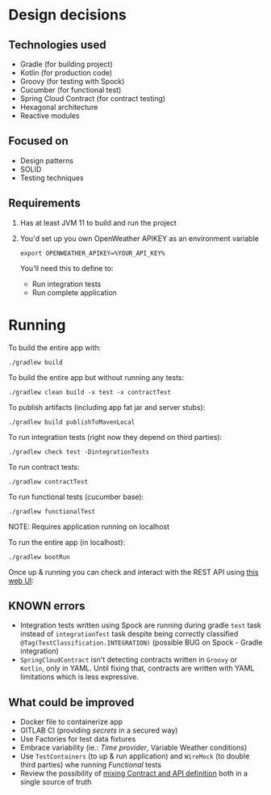 # Design decisions

## Technologies used
- Gradle (for building project)
- Kotlin (for production code)
- Groovy (for testing with Spock)
- Cucumber (for functional test)
- Spring Cloud Contract (for contract testing)
- Hexagonal architecture
- Reactive modules

## Focused on
- Design patterns
- SOLID
- Testing techniques

## Requirements

1. Has at least JVM 11 to build and run the project 
   
2. You'd set up you own OpenWeather APIKEY as an environment variable

    ```shell
    export OPENWEATHER_APIKEY=%YOUR_API_KEY%
    ```
    
    You'll need this to define to: 
     - Run integration tests
     - Run complete application

# Running

To build the entire app with:

```shell
./gradlew build
```

To build the entire app but without running any tests:

```shell
./gradlew clean build -x test -x contractTest
```

To publish artifacts (including app fat jar and server stubs):

```shell
./gradlew build publishToMavenLocal
```

To run integration tests (right now they depend on third parties):

```shell
./gradlew check test -DintegrationTests
```

To run contract tests:

```shell
./gradlew contractTest
```

To run functional tests (cucumber base):

```shell
./gradlew functionalTest
```

NOTE: Requires application running on localhost 

To run the entire app (in localhost):

```shell
./gradlew bootRun
```

Once up & running you can check and interact with the REST API using [this web UI](http://localhost:8080/swagger-ui.html):


## KNOWN errors

- Integration tests written using Spock are running during gradle `test` task instead of `integrationTest` task despite being correctly classified `@Tag(TestClassification.INTEGRATION)` (possible BUG on Spock - Gradle integration)
- `SpringCloudContract` isn't detecting contracts written in `Groovy` or `Kotlin`, only in YAML. Until fixing that, contracts are written with YAML limitations which is less expressive.

## What could be improved

- Docker file to containerize app
- GITLAB CI (providing _secrets_ in a secured way)
- Use Factories for test data fixtures
- Embrace variability (ie.: _Time provider_, Variable Weather conditions)
- Use `TestContainers` (to up & run application) and `WireMock` (to double third parties) whe running _Functional_ tests
- Review the possibility of [mixing Contract and API definition](https://springframework.guru/defining-spring-cloud-contracts-in-open-api/) both in a single source of truth
